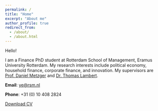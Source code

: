 ```yaml
---
permalink: /
title: "Home"
excerpt: "About me"
author_profile: true
redirect_from: 
  - /about/
  - /about.html
---
```

Hello!

I am a Finance PhD student at Rotterdam School of Management, Eramus University Rotterdam. My research interests include political economy, household finance, corporate finance, and innovation. My supervisors are [Prof. Daniel Metzger](https://sites.google.com/site/danielmetzgerhome/home) and [Dr. Thomas Lambert](https://thomaslambert.org/).

**Email**: ye@rsm.nl

**Phone**: +31 (0) 10 408 2824

[Download CV](http://shiwei-ye.github.io/files/sye_cv.pdf)

